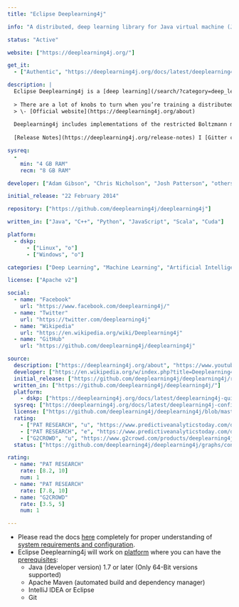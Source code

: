 ```yaml
---
title: "Eclipse Deeplearning4j"

info: "A distributed, deep learning library for Java virtual machine (JVM)"

status: "Active"

website: ["https://deeplearning4j.org/"]

get_it:
  - ["Authentic", "https://deeplearning4j.org/docs/latest/deeplearning4j-quickstart"]

description: |
  Eclipse Deeplearning4j is a [deep learning](/search/?category=deep_learning) programming library written for Java and Scala and a computing framework with wide support for [deep learning](/search/?category=deep_learning) algorithms.
  
  > There are a lot of knobs to turn when you’re training a distributed [deep-learning](/search/?category=deep_learning) network. We’ve done our best to explain them, so that Eclipse Deeplearning4j can serve as a DIY tool for Java, Scala and Clojure programmers working on [Hadoop](/softwares/apache-hadoop/) and other file systems.
  > \- [Official website](https://deeplearning4j.org/about)
  
  Deeplearning4j includes implementations of the restricted Boltzmann machine, deep auto-encoder, deep belief net, stacked denoising auto-encoder and recursive neural tensor network, word2vec, doc2vec, and GloVe. These algorithms also include distributed parallel versions that integrate with [Apache Hadoop](/softwares/apache-hadoop/) and [Apache Spark](/softwares/apache-spark/).
  
  [Release Notes](https://deeplearning4j.org/release-notes) I [Gitter chat](https://gitter.im/deeplearning4j/deeplearning4j) I [Documentation](https://deeplearning4j.org/docs/latest/) I [Tutorials](https://deeplearning4j.org/tutorials/setup) I [API Reference](https://deeplearning4j.org/api/latest/) I [Sample Projects](https://github.com/deeplearning4j/dl4j-examples) I [FAQ](https://deeplearning4j.org/faq) I [Stack Overflow Q&A](https://stackoverflow.com/questions/tagged/deeplearning4j)

sysreq:
  -
    min: "4 GB RAM"
    recm: "8 GB RAM"

developer: ["Adam Gibson", "Chris Nicholson", "Josh Patterson", "others"]

initial_release: "22 February 2014"

repository: ["https://github.com/deeplearning4j/deeplearning4j"]

written_in: ["Java", "C++", "Python", "JavaScript", "Scala", "Cuda"]

platform:
  - dskp:
      - ["Linux", "o"]
      - ["Windows", "o"]

categories: ["Deep Learning", "Machine Learning", "Artificial Intelligence", "Framework"]

license: ["Apache v2"]

social:
  - name: "Facebook"
    url: "https://www.facebook.com/deeplearning4j/"
  - name: "Twitter"
    url: "https://twitter.com/deeplearning4j"
  - name: "Wikipedia"
    url: "https://en.wikipedia.org/wiki/Deeplearning4j"
  - name: "GitHub"
    url: "https://github.com/deeplearning4j/deeplearning4j"

source:
  description: ["https://deeplearning4j.org/about", "https://www.youtube.com/watch?v=LCsc1hFuNac"]
  developer: ["https://en.wikipedia.org/w/index.php?title=Deeplearning4j&oldid=875142026", "https://github.com/deeplearning4j/deeplearning4j/graphs/contributors"]
  initial_release: ["https://github.com/deeplearning4j/deeplearning4j/releases/tag/deeplearning4j-parent-0.0.0.1"]
  written_in: ["https://github.com/deeplearning4j/deeplearning4j/"]
  platform:
    - dskp: ["https://deeplearning4j.org/docs/latest/deeplearning4j-quickstart"]
  sysreq: ["https://deeplearning4j.org/docs/latest/deeplearning4j-config-memory"]
  license: ["https://github.com/deeplearning4j/deeplearning4j/blob/master/LICENSE"]
  rating:
    - ["PAT RESEARCH", "u", "https://www.predictiveanalyticstoday.com/deeplearning4j/"]
    - ["PAT RESEARCH", "e", "https://www.predictiveanalyticstoday.com/deeplearning4j/"]
    - ["G2CROWD", "u", "https://www.g2crowd.com/products/deeplearning4j/reviews"]
  status: ["https://github.com/deeplearning4j/deeplearning4j/graphs/contributors", "https://deeplearning4j.org/release-notes"]

rating:
  - name: "PAT RESEARCH"
    rate: [8.2, 10]
    num: 1
  - name: "PAT RESEARCH"
    rate: [7.8, 10]
  - name: "G2CROWD"
    rate: [3.5, 5]
    num: 1

---
```

  * Please read the docs [here](https://deeplearning4j.org/docs/latest/deeplearning4j-config-gpu-cpu) completely for proper understanding of [system requirements and configuration](#sysreq).
  * Eclipse Deeplearning4j will work on [platform](#platform) where you can have the [prerequisites](https://deeplearning4j.org/docs/latest/deeplearning4j-quickstart#prerequisites):
    * Java (developer version) 1.7 or later (Only 64-Bit versions supported)
    * Apache Maven (automated build and dependency manager)
    * IntelliJ IDEA or Eclipse
    * Git